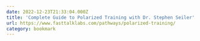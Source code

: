 ```yaml
---
date: 2022-12-23T21:33:04.000Z
title: 'Complete Guide to Polarized Training with Dr. Stephen Seiler'
url: https://www.fasttalklabs.com/pathways/polarized-training/
category: bookmark
---
```


